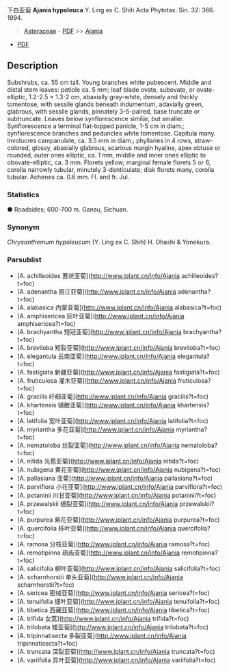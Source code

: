 下白亚菊 **Ajania hypoleuca** Y. Ling ex C. Shih Acta Phytotax. Sin. 32: 366. 1994.

> [Asteraceae](http://www.iplant.cn/info/Asteraceae?t=foc) - [PDF](http://www.iplant.cn/foc/pdf/Asteraceae.pdf) >> [Ajania](http://www.iplant.cn/info/Ajania?t=foc)
 - [PDF](http://www.iplant.cn/foc/pdf/Ajania.pdf)

## Description

Subshrubs, ca. 55 cm tall. Young branches white pubescent. Middle and distal stem leaves: petiole ca. 5 mm; leaf blade ovate, subovate, or ovate-elliptic, 1.2-2.5 × 1.3-2 cm, abaxially gray-white, densely and thickly tomentose, with sessile glands beneath indumentum, adaxially green, glabrous, with sessile glands, pinnately 3-5-paired, base truncate or subtruncate. Leaves below synflorescence similar, but smaller. Synflorescence a terminal flat-topped panicle, 1-5 cm in diam.; synflorescence branches and peduncles white tomentose. Capitula many. Involucres campanulate, ca. 3.5 mm in diam.; phyllaries in 4 rows, straw-colored, glossy, abaxially glabrous, scarious margin hyaline, apex obtuse or rounded, outer ones elliptic, ca. 1 mm, middle and inner ones elliptic to obovate-elliptic, ca. 3 mm. Florets yellow; marginal female florets 5 or 6, corolla narrowly tubular, minutely 3-denticulate; disk florets many, corolla tubular. Achenes ca. 0.6 mm. Fl. and fr. Jul.

### Statistics
● Roadsides; 600-700 m. Gansu, Sichuan.

### Synonym
*Chrysanthemum hypoleucum* (Y. Ling ex C. Shih) H. Ohashi & Yonekura.

### Parsublist

* [A.  achilleoides  蓍状亚菊](http://www.iplant.cn/info/Ajania achilleoides?t=foc)
* [A.  adenantha  丽江亚菊](http://www.iplant.cn/info/Ajania adenantha?t=foc)
* [A.  alabasica  内蒙亚菊](http://www.iplant.cn/info/Ajania alabasica?t=foc)
* [A.  amphisericea  灰叶亚菊](http://www.iplant.cn/info/Ajania amphisericea?t=foc)
* [A.  brachyantha  短冠亚菊](http://www.iplant.cn/info/Ajania brachyantha?t=foc)
* [A.  breviloba  短裂亚菊](http://www.iplant.cn/info/Ajania breviloba?t=foc)
* [A.  elegantula  云南亚菊](http://www.iplant.cn/info/Ajania elegantula?t=foc)
* [A.  fastigiata  新疆亚菊](http://www.iplant.cn/info/Ajania fastigiata?t=foc)
* [A.  fruticulosa  灌木亚菊](http://www.iplant.cn/info/Ajania fruticulosa?t=foc)
* [A.  gracilis  纤细亚菊](http://www.iplant.cn/info/Ajania gracilis?t=foc)
* [A.  khartensis  铺散亚菊](http://www.iplant.cn/info/Ajania khartensis?t=foc)
* [A.  latifolia  宽叶亚菊](http://www.iplant.cn/info/Ajania latifolia?t=foc)
* [A.  myriantha  多花亚菊](http://www.iplant.cn/info/Ajania myriantha?t=foc)
* [A.  nematoloba  丝裂亚菊](http://www.iplant.cn/info/Ajania nematoloba?t=foc)
* [A.  nitida  光苞亚菊](http://www.iplant.cn/info/Ajania nitida?t=foc)
* [A.  nubigena  黄花亚菊](http://www.iplant.cn/info/Ajania nubigena?t=foc)
* [A.  pallasiana  亚菊](http://www.iplant.cn/info/Ajania pallasiana?t=foc)
* [A.  parviflora  小花亚菊](http://www.iplant.cn/info/Ajania parviflora?t=foc)
* [A.  potaninii  川甘亚菊](http://www.iplant.cn/info/Ajania potaninii?t=foc)
* [A.  przewalskii  细裂亚菊](http://www.iplant.cn/info/Ajania przewalskii?t=foc)
* [A.  purpurea  紫花亚菊](http://www.iplant.cn/info/Ajania purpurea?t=foc)
* [A.  quercifolia  栎叶亚菊](http://www.iplant.cn/info/Ajania quercifolia?t=foc)
* [A.  ramosa  分枝亚菊](http://www.iplant.cn/info/Ajania ramosa?t=foc)
* [A.  remotipinna  疏齿亚菊](http://www.iplant.cn/info/Ajania remotipinna?t=foc)
* [A.  salicifolia  柳叶亚菊](http://www.iplant.cn/info/Ajania salicifolia?t=foc)
* [A.  scharnhorstii  单头亚菊](http://www.iplant.cn/info/Ajania scharnhorstii?t=foc)
* [A.  sericea  密绒亚菊](http://www.iplant.cn/info/Ajania sericea?t=foc)
* [A.  tenuifolia  细叶亚菊](http://www.iplant.cn/info/Ajania tenuifolia?t=foc)
* [A.  tibetica  西藏亚菊](http://www.iplant.cn/info/Ajania tibetica?t=foc)
* [A.  trifida  女蒿](http://www.iplant.cn/info/Ajania trifida?t=foc)
* [A.  trilobata  矮亚菊](http://www.iplant.cn/info/Ajania trilobata?t=foc)
* [A.  tripinnatisecta  多裂亚菊](http://www.iplant.cn/info/Ajania tripinnatisecta?t=foc)
* [A.  truncata  深裂亚菊](http://www.iplant.cn/info/Ajania truncata?t=foc)
* [A.  variifolia  异叶亚菊](http://www.iplant.cn/info/Ajania variifolia?t=foc)
